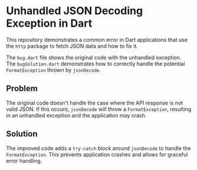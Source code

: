 # Unhandled JSON Decoding Exception in Dart

This repository demonstrates a common error in Dart applications that use the `http` package to fetch JSON data and how to fix it.

The `bug.dart` file shows the original code with the unhandled exception. The `bugSolution.dart` demonstrates how to correctly handle the potential `FormatException` thrown by `jsonDecode`.

## Problem

The original code doesn't handle the case where the API response is not valid JSON. If this occurs, `jsonDecode` will throw a `FormatException`, resulting in an unhandled exception and the application may crash.

## Solution

The improved code adds a `try-catch` block around `jsonDecode` to handle the `FormatException`.  This prevents application crashes and allows for graceful error handling.